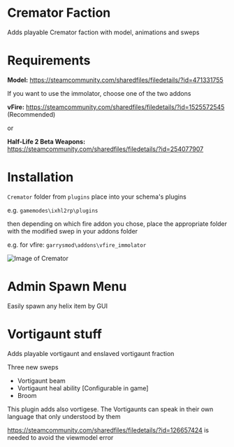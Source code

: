 # Cremator Faction #

Adds playable Cremator faction with model, animations and sweps

# Requirements #

**Model:** https://steamcommunity.com/sharedfiles/filedetails/?id=471331755

If you want to use the immolator, choose one of the two addons

**vFire:** https://steamcommunity.com/sharedfiles/filedetails/?id=1525572545 (Recommended)

or

**Half-Life 2 Beta Weapons:**  https://steamcommunity.com/sharedfiles/filedetails/?id=254077907

# Installation #

`Cremator` folder from `plugins` place into your schema's plugins

e.g.
``` gamemodes\ixhl2rp\plugins ```

then depending on which fire addon you chose, place the appropriate folder with the modified swep in your addons folder

e.g. for vfire:
``` garrysmod\addons\vfire_immolator ```

![Image of Cremator](https://i.imgur.com/20cZf1p.jpg)



# Admin Spawn Menu

Easily spawn any helix item by GUI

# Vortigaunt stuff

Adds playable vortigaunt and enslaved vortigaunt fraction

Three new sweps
- Vortigaunt beam
- Vortigaunt heal ability [Configurable in game]
- Broom

This plugin adds also vortigese.
The Vortigaunts can speak in their own language that only understood by them

https://steamcommunity.com/sharedfiles/filedetails/?id=126657424 is needed to avoid the viewmodel error
